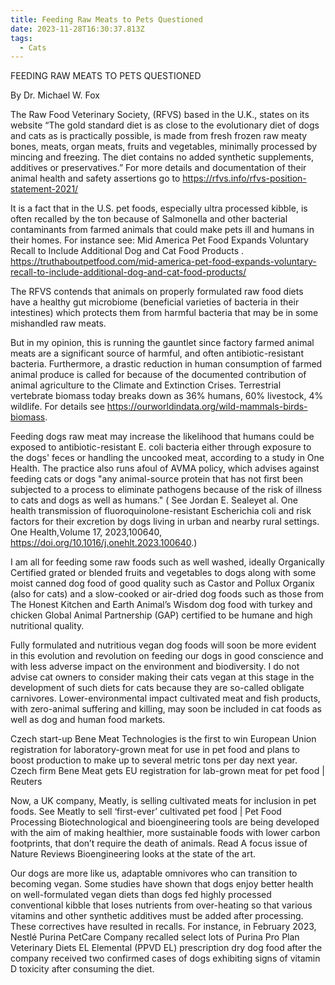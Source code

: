 ```yaml
---
title: Feeding Raw Meats to Pets Questioned
date: 2023-11-28T16:30:37.813Z
tags:
  - Cats
---
```

FEEDING RAW MEATS TO PETS QUESTIONED 

By Dr. Michael W. Fox 


The Raw Food Veterinary Society, (RFVS) based in the U.K., states on its website “The gold standard diet is as close to the evolutionary diet of dogs and cats as is practically possible, is made from fresh frozen raw meaty bones, meats, organ meats, fruits and vegetables, minimally processed by mincing and freezing. The diet contains no added synthetic supplements, additives or preservatives.”
For more details and documentation of their animal health and safety assertions go to https://rfvs.info/rfvs-position-statement-2021/

It is a fact that in the U.S. pet foods, especially ultra processed kibble, is often recalled by the ton because of Salmonella and other bacterial contaminants from farmed animals that could make pets ill and humans in their homes. For instance see: Mid America Pet Food Expands Voluntary Recall to Include Additional Dog and Cat Food Products . https://truthaboutpetfood.com/mid-america-pet-food-expands-voluntary-recall-to-include-additional-dog-and-cat-food-products/


 The RFVS contends that animals on properly formulated raw food diets have a healthy gut microbiome (beneficial varieties of bacteria in their intestines) which protects them from harmful bacteria that may be in some mishandled raw meats.


But in my opinion, this is running the gauntlet since factory farmed animal meats are a significant source of harmful, and often antibiotic-resistant bacteria. Furthermore, a drastic reduction in human consumption of farmed animal produce is called for because of the documented contribution of animal agriculture to the Climate and Extinction Crises.  Terrestrial vertebrate biomass today breaks down as 36% humans, 60% livestock, 4% wildlife. For details see https://ourworldindata.org/wild-mammals-birds-biomass.

Feeding dogs raw meat may increase the likelihood that humans could be exposed to antibiotic-resistant E. coli bacteria either through exposure to the dogs' feces or handling the uncooked meat, according to a study in One Health. The practice also runs afoul of AVMA policy, which advises against feeding cats or dogs "any animal-source protein that has not first been subjected to a process to eliminate pathogens because of the risk of illness to cats and dogs as well as humans." ( See Jordan E. Sealeyet al. One health transmission of fluoroquinolone-resistant Escherichia coli and risk factors for their excretion by dogs living in urban and nearby rural settings. One Health,Volume 17, 2023,100640, https://doi.org/10.1016/j.onehlt.2023.100640.)

I am all for feeding some raw foods such as well washed, ideally Organically Certified grated or blended fruits and vegetables to dogs along with some moist canned dog food of good quality such as Castor and Pollux Organix (also for cats)  and a slow-cooked or air-dried dog foods such as those from The Honest Kitchen and Earth Animal’s Wisdom dog food with turkey and chicken Global Animal Partnership (GAP) certified to be humane and high nutritional quality.


Fully formulated and nutritious vegan dog foods will soon be more evident in this evolution and revolution on feeding our dogs in good conscience and with less adverse impact on the environment and biodiversity. I do not advise cat owners to consider making their cats vegan at this stage in the development of such diets for cats because they are so-called obligate carnivores. Lower-environmental impact cultivated meat and fish products, with zero-animal suffering and killing, may soon be included in cat foods as well as dog and human food markets. 

Czech start-up Bene Meat Technologies is the first to win European Union registration for laboratory-grown meat for use in pet food and plans to boost production to make up to several metric tons per day next year. Czech firm Bene Meat gets EU registration for lab-grown meat for pet food | Reuters

 Now, a UK company, Meatly, is selling cultivated meats for inclusion in pet foods. See  Meatly to sell ‘first-ever’ cultivated pet food | 
Pet Food Processing
Biotechnological and bioengineering tools are being developed with the aim of making healthier, more sustainable foods with lower carbon footprints, that don’t require the death of animals. Read A focus issue of Nature Reviews Bioengineering looks at the state of the art.


Our dogs are more like us, adaptable omnivores who can transition to becoming vegan. Some studies have shown that dogs enjoy better health on well-formulated vegan diets than dogs fed highly processed conventional kibble that loses nutrients from over-heating so that various vitamins and other synthetic additives must be added after processing. These correctives have resulted in recalls. For instance, in February 2023, Nestlé Purina PetCare Company recalled select lots of Purina Pro Plan Veterinary Diets EL Elemental (PPVD EL) prescription dry dog food after the company received two confirmed cases of dogs exhibiting signs of vitamin D toxicity after consuming the diet.
